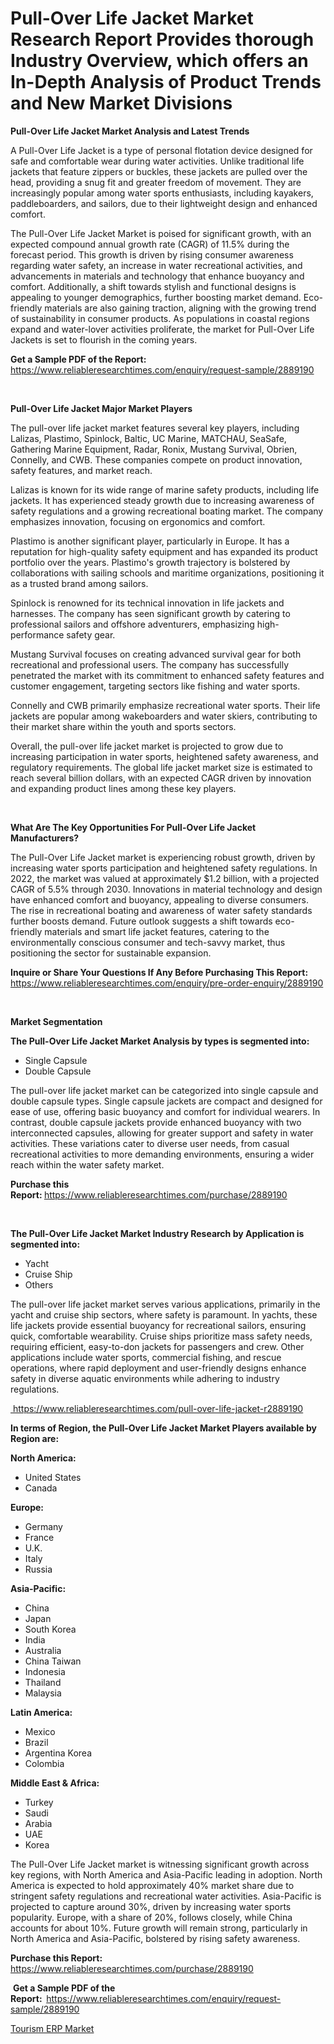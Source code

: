 <p><h1>Pull-Over Life Jacket Market Research Report Provides thorough Industry Overview, which offers an In-Depth Analysis of Product Trends and New Market Divisions</h1></p><p><strong>Pull-Over Life Jacket Market Analysis and Latest Trends</strong></p>
<p><p>A Pull-Over Life Jacket is a type of personal flotation device designed for safe and comfortable wear during water activities. Unlike traditional life jackets that feature zippers or buckles, these jackets are pulled over the head, providing a snug fit and greater freedom of movement. They are increasingly popular among water sports enthusiasts, including kayakers, paddleboarders, and sailors, due to their lightweight design and enhanced comfort.</p><p>The Pull-Over Life Jacket Market is poised for significant growth, with an expected compound annual growth rate (CAGR) of 11.5% during the forecast period. This growth is driven by rising consumer awareness regarding water safety, an increase in water recreational activities, and advancements in materials and technology that enhance buoyancy and comfort. Additionally, a shift towards stylish and functional designs is appealing to younger demographics, further boosting market demand. Eco-friendly materials are also gaining traction, aligning with the growing trend of sustainability in consumer products. As populations in coastal regions expand and water-lover activities proliferate, the market for Pull-Over Life Jackets is set to flourish in the coming years.</p></p>
<p><strong>Get a Sample PDF of the Report:&nbsp;</strong> <a href="https://www.reliableresearchtimes.com/enquiry/request-sample/2889190?utm_campaign=2241&utm_medium=2&utm_source=Github&utm_content=ia&utm_term=14032025&utm_id=pull-over-life-jacket">https://www.reliableresearchtimes.com/enquiry/request-sample/2889190</a></p>
<p>&nbsp;</p>
<p><strong>Pull-Over Life Jacket Major Market Players</strong></p>
<p><p>The pull-over life jacket market features several key players, including Lalizas, Plastimo, Spinlock, Baltic, UC Marine, MATCHAU, SeaSafe, Gathering Marine Equipment, Radar, Ronix, Mustang Survival, Obrien, Connelly, and CWB. These companies compete on product innovation, safety features, and market reach.</p><p>Lalizas is known for its wide range of marine safety products, including life jackets. It has experienced steady growth due to increasing awareness of safety regulations and a growing recreational boating market. The company emphasizes innovation, focusing on ergonomics and comfort.</p><p>Plastimo is another significant player, particularly in Europe. It has a reputation for high-quality safety equipment and has expanded its product portfolio over the years. Plastimo's growth trajectory is bolstered by collaborations with sailing schools and maritime organizations, positioning it as a trusted brand among sailors.</p><p>Spinlock is renowned for its technical innovation in life jackets and harnesses. The company has seen significant growth by catering to professional sailors and offshore adventurers, emphasizing high-performance safety gear.</p><p>Mustang Survival focuses on creating advanced survival gear for both recreational and professional users. The company has successfully penetrated the market with its commitment to enhanced safety features and customer engagement, targeting sectors like fishing and water sports.</p><p>Connelly and CWB primarily emphasize recreational water sports. Their life jackets are popular among wakeboarders and water skiers, contributing to their market share within the youth and sports sectors.</p><p>Overall, the pull-over life jacket market is projected to grow due to increasing participation in water sports, heightened safety awareness, and regulatory requirements. The global life jacket market size is estimated to reach several billion dollars, with an expected CAGR driven by innovation and expanding product lines among these key players.</p></p>
<p>&nbsp;</p>
<p><strong>What Are The Key Opportunities For Pull-Over Life Jacket Manufacturers?</strong></p>
<p><p>The Pull-Over Life Jacket market is experiencing robust growth, driven by increasing water sports participation and heightened safety regulations. In 2022, the market was valued at approximately $1.2 billion, with a projected CAGR of 5.5% through 2030. Innovations in material technology and design have enhanced comfort and buoyancy, appealing to diverse consumers. The rise in recreational boating and awareness of water safety standards further boosts demand. Future outlook suggests a shift towards eco-friendly materials and smart life jacket features, catering to the environmentally conscious consumer and tech-savvy market, thus positioning the sector for sustainable expansion.</p></p>
<p><strong>Inquire or Share Your Questions If Any Before Purchasing This Report:</strong> <a href="https://www.reliableresearchtimes.com/enquiry/pre-order-enquiry/2889190?utm_campaign=2241&utm_medium=2&utm_source=Github&utm_content=ia&utm_term=14032025&utm_id=pull-over-life-jacket">https://www.reliableresearchtimes.com/enquiry/pre-order-enquiry/2889190</a></p>
<p>&nbsp;</p>
<p><strong>Market Segmentation</strong></p>
<p><strong>The Pull-Over Life Jacket Market Analysis by types is segmented into:</strong></p>
<p><ul><li>Single Capsule</li><li>Double Capsule</li></ul></p>
<p><p>The pull-over life jacket market can be categorized into single capsule and double capsule types. Single capsule jackets are compact and designed for ease of use, offering basic buoyancy and comfort for individual wearers. In contrast, double capsule jackets provide enhanced buoyancy with two interconnected capsules, allowing for greater support and safety in water activities. These variations cater to diverse user needs, from casual recreational activities to more demanding environments, ensuring a wider reach within the water safety market.</p></p>
<p><strong>Purchase this Report:&nbsp;</strong><a href="https://www.reliableresearchtimes.com/purchase/2889190?utm_campaign=2241&utm_medium=2&utm_source=Github&utm_content=ia&utm_term=14032025&utm_id=pull-over-life-jacket">https://www.reliableresearchtimes.com/purchase/2889190</a></p>
<p>&nbsp;</p>
<p><strong>The Pull-Over Life Jacket Market Industry Research by Application is segmented into:</strong></p>
<p><ul><li>Yacht</li><li>Cruise Ship</li><li>Others</li></ul></p>
<p><p>The pull-over life jacket market serves various applications, primarily in the yacht and cruise ship sectors, where safety is paramount. In yachts, these life jackets provide essential buoyancy for recreational sailors, ensuring quick, comfortable wearability. Cruise ships prioritize mass safety needs, requiring efficient, easy-to-don jackets for passengers and crew. Other applications include water sports, commercial fishing, and rescue operations, where rapid deployment and user-friendly designs enhance safety in diverse aquatic environments while adhering to industry regulations.</p></p>
<p><a href="https://www.reliableresearchtimes.com/pull-over-life-jacket-r2889190?utm_campaign=2241&utm_medium=2&utm_source=Github&utm_content=ia&utm_term=14032025&utm_id=pull-over-life-jacket">&nbsp;https://www.reliableresearchtimes.com/pull-over-life-jacket-r2889190</a></p>
<p><strong>In terms of Region, the Pull-Over Life Jacket Market Players available by Region are:</strong></p>
<p>
    <p> <strong> North America: </strong>
        <ul>
            <li>United States</li>
            <li>Canada</li>
        </ul>
        </p> 
    <p> <strong> Europe: </strong>
        <ul>
            <li>Germany</li>
            <li>France</li>
            <li>U.K.</li>
            <li>Italy</li>
            <li>Russia</li>
        </ul>
        </p> 
    <p> <strong> Asia-Pacific: </strong>
        <ul>
            <li>China</li>
            <li>Japan</li>
            <li>South Korea</li>
            <li>India</li>
            <li>Australia</li>
            <li>China Taiwan</li>
            <li>Indonesia</li>
            <li>Thailand</li>
            <li>Malaysia</li>
        </ul>
        </p> 
    <p> <strong> Latin America: </strong>
        <ul>
            <li>Mexico</li>
            <li>Brazil</li>
            <li>Argentina Korea</li>
            <li>Colombia</li>
        </ul>
        </p> 
    <p> <strong> Middle East & Africa: </strong>
        <ul>
            <li>Turkey</li>
            <li>Saudi</li>
            <li>Arabia</li>
            <li>UAE</li>
            <li>Korea</li>
        </ul>
    </p>
    </p>
<p><p>The Pull-Over Life Jacket market is witnessing significant growth across key regions, with North America and Asia-Pacific leading in adoption. North America is expected to hold approximately 40% market share due to stringent safety regulations and recreational water activities. Asia-Pacific is projected to capture around 30%, driven by increasing water sports popularity. Europe, with a share of 20%, follows closely, while China accounts for about 10%. Future growth will remain strong, particularly in North America and Asia-Pacific, bolstered by rising safety awareness.</p></p>
<p><strong>Purchase this Report: </strong><a href="https://www.reliableresearchtimes.com/purchase/2889190?utm_campaign=2241&utm_medium=2&utm_source=Github&utm_content=ia&utm_term=14032025&utm_id=pull-over-life-jacket">https://www.reliableresearchtimes.com/purchase/2889190</a></p>
<p>&nbsp;<strong>Get a Sample PDF of the Report:&nbsp;&nbsp;</strong><a href="https://www.reliableresearchtimes.com/enquiry/request-sample/2889190?utm_campaign=2241&utm_medium=2&utm_source=Github&utm_content=ia&utm_term=14032025&utm_id=pull-over-life-jacket">https://www.reliableresearchtimes.com/enquiry/request-sample/2889190</a></p>
<p><strong></strong></p>
<p><p><a href="https://github.com/GenaGaines34/Market-Research-Report-List-2/blob/main/tourism-erp-market.md?utm_campaign=2241&utm_medium=2&utm_source=Github&utm_content=ia&utm_term=14032025&utm_id=pull-over-life-jacket">Tourism ERP Market</a></p></p>